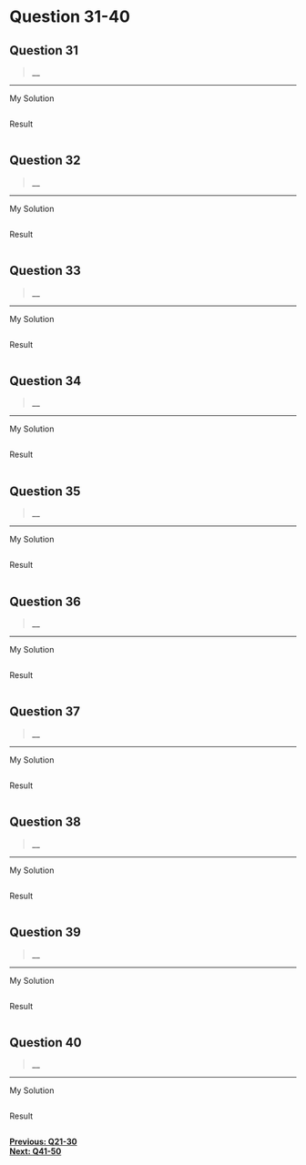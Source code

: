 # Question 31-40

## Question 31

> **__**  

---
My Solution

```python

```

Result

```python

```

## Question 32

> **__**  

---
My Solution

```python

```

Result

```python

```

## Question 33

> **__**  

---
My Solution

```python

```

Result

```python

```

## Question 34

> **__**  

---
My Solution

```python

```

Result

```python

```

## Question 35

> **__**  

---
My Solution

```python

```

Result

```python

```

## Question 36

> **__**  

---
My Solution

```python

```

Result

```python

```

## Question 37

> **__**  

---
My Solution

```python

```

Result

```python

```

## Question 38

> **__**  

---
My Solution

```python

```

Result

```python

```

## Question 39

> **__**  

---
My Solution

```python

```

Result

```python

```

## Question 40

> **__**  

---
My Solution

```python

```

Result

```python

```

[**Previous: Q21-30**](https://github.com/polo871209/break-the-ice-with-python/blob/main/md/Question%2021-30.md "Q21-30")  
[**Next: Q41-50**](https://github.com/polo871209/break-the-ice-with-python/blob/main/md/Question%2041-50.md "Q41-50")

